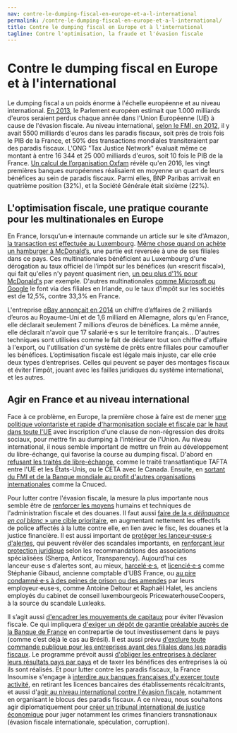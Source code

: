 ```yaml
---
nav: contre-le-dumping-fiscal-en-europe-et-a-l-international
permalink: /contre-le-dumping-fiscal-en-europe-et-a-l-international/
title: Contre le dumping fiscal en Europe et à l'international
tagline: Contre l'optimisation, la fraude et l'évasion fiscale
---
```


# Contre le dumping fiscal en Europe et à l'international

Le dumping fiscal a un poids énorme à l'échelle européenne et au niveau international. [En 2013](http://www.latribune.fr/actualites/economie/union-europeenne/20130530trib000767424/1000-milliards-d-euros-le-cout-de-l-evasion-fiscale-dans-l-union-europeenne-.html), le Parlement européen estimait que 1.000 milliards d'euros seraient perdus chaque année dans l'Union Européenne (UE) à cause de l'évasion fiscale. Au niveau international, [selon le FMI, en 2012](http://lexpansion.lexpress.fr/actualite-economique/offshore-leaks-les-chiffres-effarants-de-l-evasion-fiscale_1440481.html), il y avait 5500 milliards d'euros dans les paradis fiscaux, soit près de trois fois le PIB de la France, et 50% des transactions mondiales transiteraient par des paradis fiscaux. L'ONG "Tax Justice Network" évaluait même ce montant à entre 16 344 et 25 000 milliards d'euros, soit 10 fois le PIB de la France. [Un calcul de l’organisation Oxfam](https://www.oxfam.org/fr/salle-de-presse/communiques/2017-03-27/banques-en-exil-un-quart-des-benefices-des-banques) révèle qu'en 2016, les vingt premières banques européennes réalisaient en moyenne un quart de leurs bénéfices au sein de paradis fiscaux. Parmi elles, BNP Paribas arrivait en quatrième position (32%), et la Société Générale était sixième (22%).

## L'optimisation fiscale, une pratique courante pour les multinationales en Europe

En France, lorsqu’un⋅e internaute commande un article sur le site d'Amazon, [la transaction est effectuée au Luxembourg](http://www.parismatch.com/Actu/Economie/Optimisation-fiscale-les-pratiques-des-multinationales-passees-au-crible-850851). [Même chose quand on achète un hamburger à McDonald’s](http://bfmbusiness.bfmtv.com/entreprise/l-enorme-redressement-fiscal-de-mcdonald-s-france-968068.html), une partie est reversée à une de ses filiales dans ce pays. Ces multinationales bénéficient au Luxembourg d'une dérogation au taux officiel de l’impôt sur les bénéfices (un «rescrit fiscal»), qui fait qu'elles n'y payent quasiment rien, [un peu plus d'1% pour McDonald's](http://bfmbusiness.bfmtv.com/entreprise/l-enorme-redressement-fiscal-de-mcdonald-s-france-968068.html) par exemple. D'autres multinationales [comme Microsoft ou Google](http://www.parismatch.com/Actu/Economie/Optimisation-fiscale-les-pratiques-des-multinationales-passees-au-crible-850851) le font via des filiales en Irlande, ou le taux d’impôt sur les sociétés est de 12,5%, contre 33,3% en France.

L'entreprise [eBay annonçait en 2014](http://www.parismatch.com/Actu/Economie/Optimisation-fiscale-les-pratiques-des-multinationales-passees-au-crible-850851) un chiffre d’affaires de 2 milliards d’euros au Royaume-Uni et de 1,6 milliard en Allemagne, alors qu'en France, elle déclarait seulement 7 millions d’euros de bénéfices. La même année, elle déclarait n'avoir que 17 salarié⋅e⋅s sur le territoire français... D'autres techniques sont utilisées comme le fait de déclarer tout son chiffre d'affaire à l'export, ou l'utilisation d'un système de prêts entre filiales pour camoufler les bénéfices. L’optimisation fiscale est légale mais injuste, car elle crée deux types d’entreprises. Celles qui peuvent se payer des montages fiscaux et éviter l’impôt, jouant avec les failles juridiques du système international, et les autres.

## Agir en France et au niveau international

Face à ce problème, en Europe, la première chose à faire est de mener [une politique volontariste et rapide d'harmonisation sociale et fiscale par le haut dans toute l'UE](https://laec.fr/s51m7) avec inscription d'une clause de non-régression des droits sociaux, pour mettre fin au dumping à l'intérieur de l'Union. Au niveau international, il nous semble important  de mettre un frein au développement du libre-échange, qui favorise la course au dumping fiscal. D'abord en [refusant les traités de libre-échange](https://laec.fr/s49m4), comme le traité transatlantique TAFTA entre l'UE et les États-Unis, ou le CETA avec le Canada. Ensuite, en [sortant du FMI et de la Banque mondiale au profit d'autres organisations internationales](https://laec.fr/s57m2) comme la Cnuced.

Pour lutter contre l'évasion fiscale, la mesure la plus importante nous semble être de [renforcer les moyens](https://laec.fr/s37m5) humains et techniques de l'administration fiscale et des douanes. Il faut aussi [faire de la « _délinquance en col blanc_ » une cible prioritaire](https://avenirencommun.fr/le-livret-securite/), en augmentant nettement les effectifs de police affectés à la lutte contre elle, en lien avec le fisc, les douanes et la justice financière. Il est aussi important de [protéger les lanceur⋅euse⋅s d'alertes](https://laec.fr/s9m4), qui peuvent révéler des scandales importants, en [renforçant leur protection juridique](https://avenirencommun.fr/le-livret-justice/) selon les recommandations des associations spécialisées (Sherpa, Anticor, Transparency). Aujourd’hui ces lanceur⋅euse⋅s d’alertes sont, au mieux, [harcelé⋅e⋅s](http://www.liberation.fr/futurs/2015/03/05/harcelement-reconnue-pour-une-ex-salariee-d-ubs-lanceuse-d-alerte_1214806), et [licencié⋅e⋅s](http://www.lelanceur.fr/proces-de-stephanie-gibaud-la-lanceuse-dalerte-ne-rentre-pas-dans-le-cadre-pour-bercy/) comme Stéphanie Gibaud, ancienne comptable d’UBS France, ou [au pire condamné⋅e⋅s à des peines de prison ou des amendes](https://www.bastamag.net/Proces-Luxleaks-les-lanceurs-d-alerte-a-nouveau-condamnes-en-appel) par leurs employeur⋅euse⋅s, comme Antoine Deltour et Raphaël Halet, les anciens employés du cabinet de conseil luxembourgeois PricewaterhouseCoopers, à la source du scandale Luxleaks.

Il s’agit aussi [d'encadrer les mouvements de capitaux](https://laec.fr/s49m6) pour éviter l’évasion fiscale. Ce qui impliquera [d'exiger un dépôt de garantie préalable auprès de la Banque de France](https://avenirencommun.fr/livret-produire-france/) en contrepartie de tout investissement dans le pays (comme c’est déjà le cas au Brésil). Il est aussi prévu [d'exclure toute commande publique pour les entreprises ayant des filiales dans les paradis fiscaux](https://laec.fr/s17m2). Le programme prévoit aussi [d'obliger les entreprises à déclarer leurs résultats pays par pays](https://laec.fr/s37m2) et de taxer les bénéfices des entreprises là où ils sont réalisés. Et pour lutter contre les paradis fiscaux, la France Insoumise s'engage à [interdire aux banques françaises d'y exercer toute activité](https://laec.fr/s37m3), en retirant les licences bancaires des établissements récalcitrants, et aussi d'[agir au niveau international contre l'évasion fiscale](https://laec.fr/s37m4), notamment en organisant le blocus des paradis fiscaux. A ce niveau, nous souhaitons agir diplomatiquement pour [créer un tribunal international de justice économique](https://laec.fr/s58m5) pour juger notamment les crimes financiers transnationaux (évasion fiscale internationale, spéculation, corruption).
